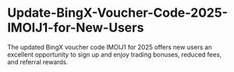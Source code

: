# Update-BingX-Voucher-Code-2025-IMOIJ1-for-New-Users
The updated BingX voucher code IMOIJ1 for 2025 offers new users an excellent opportunity to sign up and enjoy trading bonuses, reduced fees, and referral rewards.
